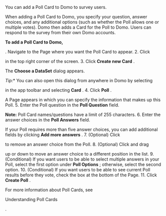 

You can add a Poll Card to Domo to survey users.


 When adding a Poll Card to Domo, you specify your question, answer choices, and any additional options (such as whether the Poll allows one or multiple votes). Domo then adds a Card for the Poll to Domo. Users can respond to the survey from their own Domo accounts.


**To add a Poll Card to Domo,**

. Navigate to the Page where you want the Poll Card to appear.
2. Click

in the top right corner of the screen.
3. Click
 **Create new Card**
 .


 The
 **Choose a DataSet**
 dialog appears.

*Tip:**
 You can also open this dialog from anywhere in Domo by selecting

in the app toolbar and selecting
 **Card**
 .
4. Click
 **Poll**
 .


 A Page appears in which you can specify the information that makes up this Poll.
5. Enter the Poll question in the
 **Poll Question**
 field.


**Note:**
 Poll Card names/questions have a limit of 255 characters.
6. Enter the answer choices in the
 **Poll Answers**
 field.


 If your Poll requires more than five answer choices, you can add additional fields by clicking
 **Add more answers**
 .
7. (Optional) Click

to remove an answer choice from the Poll.
8. (Optional) Click and drag

up or down to move an answer choice to a different position in the list.
9. (Conditional) If you want users to be able to select multiple answers in your Poll, select the first option under
 **Poll Options**
 ; otherwise, select the second option.
10. (Conditional) If you want users to be able to see current Poll results before they vote, check the box at the bottom of the Page.
11. Click
 **Create Poll**
 .

For more information about Poll Cards, see

Understanding Poll Cards

.

